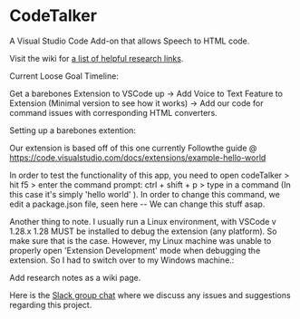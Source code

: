 # CodeTalker
A Visual Studio Code Add-on that allows Speech to HTML code. 

Visit the wiki for [a list of helpful research links](https://github.com/PopeSpaceous/CodeTalker/wiki/Helpful-Links). 

Current Loose Goal Timeline:

Get a barebones Extension to VSCode up -> Add Voice to Text Feature to Extension (Minimal version to see how it works) -> Add our code for command issues with corresponding HTML converters.


Setting up a barebones extention:

Our extension is based off of this one currently
Followthe guide @ https://code.visualstudio.com/docs/extensions/example-hello-world

In order to test the functionality of this app, you need to open codeTalker > hit f5 > enter the command prompt: ctrl + shift + p > type in a command (In this case it's simply 'hello world' ). In order to change this command, we edit a package.json file, seen here
-- We can change this stuff asap.

Another thing to note. I usually run a Linux environment, with VSCode v 1.28.x
1.28 MUST be installed to debug the extension (any platform). So make sure that is the case.
However, my Linux machine was unable to properly open 'Extension Development' mode when debugging the extension. So I had to switch over to my Windows machine.:



Add research notes as a wiki page. 


Here is the [Slack group chat](https://join.slack.com/t/codetalkerworkspace/shared_invite/enQtNDcyMjQ4MjYzNzMwLTYzMjM4MDUwMzAzYTc1MjBhNDNjZWM5MGU5Y2FkODUzMWZjM2M4NjJlZGZkYjIwNTNlYzM1NGQxOGYzNDUyOTY) where we discuss any issues and suggestions regarding this project.
